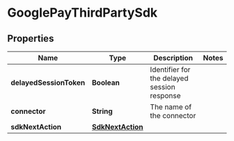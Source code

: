 

# GooglePayThirdPartySdk


## Properties

| Name | Type | Description | Notes |
|------------ | ------------- | ------------- | -------------|
|**delayedSessionToken** | **Boolean** | Identifier for the delayed session response |  |
|**connector** | **String** | The name of the connector |  |
|**sdkNextAction** | [**SdkNextAction**](SdkNextAction.md) |  |  |




